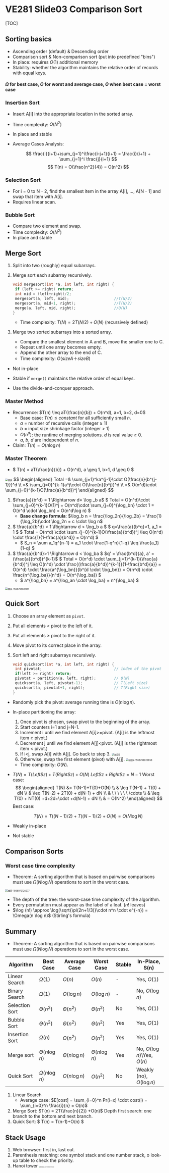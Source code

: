 # VE281 Slide03 Comparison Sort

[TOC]

## Sorting basics

* Ascending order (default) & Descending order
* Comparison sort & Non-comparison sort (put into predefined "bins")
* In place: requires $O(1)$ additional memory
* Stability: whether the algorithm maintains the relative order of records with equal keys.

#### $\Omega$ for best case, $O$ for worst and average case, $\Theta$ when best case = worst case

###  Insertion Sort

* Insert A[i] into the appropriate location in the sorted array.

* Time complexity:  $O(N^2)$

* In place and stable

* Average Cases Analysis: 

  $$ \frac{i}{i+1}+\sum_{j=1}^i\frac{i-j+1}{i+1} = \frac{i}{i+1} + \sum_{j=1}^i \frac{j}{i+1} $$
  $$ T(n) = O(\frac{n^2}{4}) = O(n^2) $$

### Selection Sort

* For i = 0 to N - 2, find the smallest item in the array A[i], ..., A[N - 1] and swap that item with A[i].
* Requires linear scan.

### Bubble Sort

* Compare two element and swap.
* Time complexity: $O(N^2)$
* In place and stable

## Merge Sort

1. Split into two (roughly) equal subarrays.

2. Merge sort each subarray recursively.

   ```c++
   void mergesort(int *a, int left, int right) { 
   	if (left >= right) return; 
   	int mid = (left+right)/2; 
   	mergesort(a, left, mid);                    //T(N/2)
   	mergesort(a, mid+1, right);                 //T(N/2)
   	merge(a, left, mid, right);                 //O(N)
   }
   ```

   * Time complexity: $T(N) = 2T(N/2) + O(N)$ (recursively defined)

3. Merge two sorted subarrays into a sorted array.

   * Compare the smallest element in A and B, move the smaller one to C.
   * Repeat until one array becomes empty.
   * Append the other array to the end of C.
   * Time complexity: $O(size A ＋ size B)$

* Not in-place

* Stable if `merge()` maintains the relative order of equal keys.
* Use the divide-and-conquer approach.

### Master Method

* Recurrence: $T(n) \leq aT(\frac{n}{b}) + O(n^d), a=1, b=2, d=0$
  * Base case: $T(n) \leq constant$ for all sufficiently small $n$.
  * $a$ = number of recursive calls (integer $\geq$ 1)
  * $b$ = input size shrinkage factor (integer > 1)
  * $O(n^d)$: the runtime of merging solutions. $d$ is real value $\geq$ 0.
  * $a$, $b$, $d$ are independent of $n$.
* Claim: $T(n) = O(n \log n)$

### Master Theorem 

* $ T(n) = aT(\frac{n}{b}) + O(n^d), a \geq 1, b>1, d \geq 0 $

<img src="C:%5CUsers%5CTP%5CDownloads%5CTypora%20Notes%5CVE281%5CSlide%5CVE281%20Slide03%20Comparison%20Sort.assets%5C%E6%8D%95%E8%8E%B7.PNG" alt="捕获" style="zoom:50%;" />
$$
\begin{aligned}
	Total =& \sum_{j=1}^ka^{j-1}\cdot O(\frac{n}{b^{j-1}})^d \\
	=& \sum_{j=0}^{k-1}a^j\cdot O(\frac{n}{b^j})^d \\
	=& O(n^d)\cdot \sum_{j=0}^{k-1}O(\frac{a}{b^d})^j
\end{aligned}
$$


1. $\frac{a}{b^d} = 1 \Rightarrow d= \log _b a$
   $ Total = O(n^d)\cdot \sum_{j=0}^{k-1}O(1)^j = O(n^d)\cdot \sum_{j=0}^{\log_bn} \cdot 1 = O(n^d \cdot \log_bn) = O(n^d\log n) $
   * **Base change formula**: $\log_b n = \frac{\log_2n}{\log_2b} = \frac{1}{\log_2b}\cdot \log_2n = c \cdot \log n$
2. $ \frac{a}{b^d} < 1 \Rightarrow d > \log_b a $
   $ q=\frac{a}{b^q}<1, a_1 = 1 $
   $ Total = O(n^d) \cdot \sum_{j=0}^{k-1}O(\frac{a}{b^d})^j \leq O(n^d) \cdot \frac{1}{1-\frac{a}{b^d}} = O(n^d) $
   * $ S_n = \sum a_1q^{n-1} = a_1 \cdot \frac{1-q^n}{1-q} \leq \frac{a_1}{1-q} $
3. $ \frac{a}{b^d}>1 \Rightarrow d < \log_ba $
   $q' = \frac{b^d}{a}, a' = (\frac{a}{b^d})^{k-1}$
   $ Total = O(n^d) \cdot \sum_{j=1}^{k-1}(\frac{a}{b^d})^j \leq O(n^d) \cdot \frac{(\frac{a}{b^d})^{k-1}}{1-\frac{b^d}{a}} = O(n^d) \cdot \frac{a^{\log_bn}}{b^{d \cdot \log_bn}} = O(n^d) \cdot \frac{n^{\log_ba}}{n^d} = O(n^{\log_ba}) $
   * $ a^{\log_bn} = a^{\log_an \cdot \log_ba} = n^{\log_ba} $

<img src="C:%5CUsers%5CTP%5CDownloads%5CTypora%20Notes%5CVE281%5CSlide%5CVE281%20Slide03%20Comparison%20Sort.assets%5C%E6%8D%95%E8%8E%B7-1568798831181.PNG" alt="捕获-1568798831181" style="zoom:50%;" />

## Quick Sort

1. Choose an array element as `pivot`.

2. Put all elements < pivot to the left of it.

3. Put all elements $\geq$ pivot to the right of it.

4. Move pivot to its correct place in the array.

5. Sort left and right subarrays recursively.

   ```c++
   void quicksort(int *a, int left, int right) { 
   	int pivotat;                                // index of the pivot 
   	if(left >= right) return; 
   	pivotat = partition(a, left, right);        // O(N)
   	quicksort(a, left, pivotat-1);              // T(Left size)
   	quicksort(a, pivotat+1, right);             // T(Right size)
   }
   ```

   

* Randomly pick the pivot: average running time is $O(n \log n)$.

* In-place partitioning the array:

  1. Once pivot is chosen, swap pivot to the beginning of the array.
  2. Start counters i=1 and j=N-1.
  3. Increment i until we find element A[i]>=pivot. (A[i] is the leftmost item ≥ pivot.)
  4. Decrement j until we find element A[j]<pivot. (A[j] is the rightmost item < pivot.)
  5. If i<j, swap A[i] with A[j]. Go back to step 3.
     <img src="C:%5CUsers%5CTP%5CDownloads%5CTypora%20Notes%5CVE281%5CSlide%5CVE281%20Slide03%20Comparison%20Sort.assets%5C%E6%8D%95%E8%8E%B72.PNG" alt="捕获2" style="zoom:50%;" />
  6. Otherwise, swap the first element (pivot) with A[j].
     <img src="C:%5CUsers%5CTP%5CDownloads%5CTypora%20Notes%5CVE281%5CSlide%5CVE281%20Slide03%20Comparison%20Sort.assets%5C%E6%8D%95%E8%8E%B72-1568798923658.PNG" alt="捕获2-1568798923658" style="zoom:50%;" />

  * Time complexity: $O(N)$.

* $T(N) = T(LeftSz) + T(RightSz) + O(N)$
  $LeftSz + RightSz = N - 1$
  Worst case:
  $$
  \begin{aligned}
  	T(N) &= T(N-1)+T(0)+O(N) \\
  	& \leq T(N-1) + T(0) + dN \\
  	& \leq T(N-2) + 2T(0) + d(N-1) + dN \\
  	& \ \ \ \ \ \ \cdots \\
  	& \leq T(0) + NT(0) +d+2d+\cdot +d(N-1) + dN \\
  	& = O(N^2)
  \end{aligned}
  $$
  Best case:

  $$ T(N) = T((N-1)/2) + T((N-1)/2) + O(N) = O(N \log N) $$

* Weakly in-place

* Not stable

## Comparison Sorts

### Worst case time complexity

* Theorem: A sorting algorithm that is based on pairwise comparisons must use $\Omega(N \log N)$ operations to sort in the worst case.

<img src="C:%5CUsers%5CTP%5CDownloads%5CTypora%20Notes%5CVE281%5CSlide%5CVE281%20Slide03%20Comparison%20Sort.assets%5C%E6%8D%95%E8%8E%B7-1568972120277.PNG" alt="捕获-1568972120277" style="zoom:50%;" />

* The depth of the tree: the worst-case time complexity of the algorithm.
* Every permutation must appear as the label of a leaf. ($n!$ leaves)
* $\log (n!) \approx \log(\sqrt{\pi(2n+1/3)}\cdot n^n \cdot e^{-n}) = \Omega(n \log n)$ (Stirling's formula)
  

## Summary

* Theorem: A sorting algorithm that is based on pairwise comparisons must use $\Omega(N \log N)$ operations to sort in the worst case.

| Algorithm      | Best Case          | Average Case       | Worst Case        | Stable | In-Place, S(n)              |
| -------------- | ------------------ | ------------------ | ----------------- | ------ | --------------------------- |
| Linear Search  | $\Omega(1)$        | $O(n)$             | $O(n)$            | -      | Yes, $O(1)$                 |
| Binary Search  | $\Omega(1)$        | $O(\log n)$        | $O(\log n)$       | -      | No, $O(\log n)$             |
| Selection Sort | $\Theta(n^2)$      | $\Theta(n^2)$      | $\Theta(n^2)$     | No     | Yes, $O(1)$                 |
| Bubble Sort    | $\Theta(n^2)$      | $\Theta(n^2)$      | $\Theta(n^2)$     | Yes    | Yes, $O(1)$                 |
| Insertion Sort | $\Omega(n)$        | $O(n^2)$           | $O(n^2)$          | Yes    | Yes, $O(1)$                 |
| Merge sort     | $\Theta(n \log n)$ | $\Theta(n \log n)$ | $\Theta(n\log n)$ | Yes    | No, $O(\log n)$\Yes, $O(n)$ |
| Quick Sort     | $\Omega(n \log n)$ | $O(n \log n)$      | $O(n^2)$          | No     | Weakly (no), $O(\log n)$    |

1. Linear Search
   * Average case: $E[cost] = \sum_{i=0}^n Pr(i=x) \cdot cost(i) = \sum_{i=0}^n \frac{i}{n} = O(n)$
2. Merge Sort: $T(n) = 2T(\frac{n}{2}) +O(n)$
   Depth first search: one branch to the bottom and next branch.
3. Quick Sort: $ T(n) = T(n-1)+O(n) $



## Stack Usage

1. Web browser: first in, last out.
2. Parenthesis matching: one symbol stack and one number stack, o look-up table to check the priority. 
3. Hanoi tower
   <img src="C:%5CUsers%5CTP%5CDownloads%5CTypora%20Notes%5CVE281%5CSlide%5CVE281%20Slide03%20Comparison%20Sort.assets%5C%E5%BE%AE%E4%BF%A1%E5%9B%BE%E7%89%87_20190925172232.png" alt="微信图片_20190925172232" style="zoom: 25%;" />